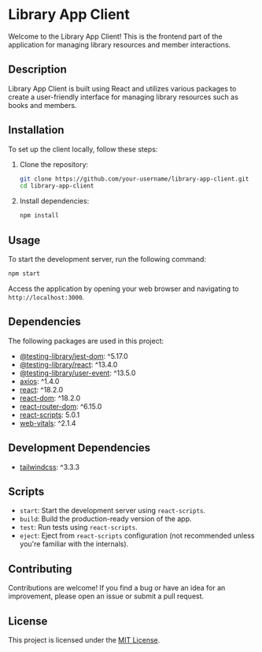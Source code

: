 
# Library App Client

Welcome to the Library App Client! This is the frontend part of the application for managing library resources and member interactions.

## Description

Library App Client is built using React and utilizes various packages to create a user-friendly interface for managing library resources such as books and members.

## Installation

To set up the client locally, follow these steps:

1. Clone the repository:

   ```bash
   git clone https://github.com/your-username/library-app-client.git
   cd library-app-client
   ```

2. Install dependencies:

   ```bash
   npm install
   ```

## Usage

To start the development server, run the following command:

```bash
npm start
```

Access the application by opening your web browser and navigating to `http://localhost:3000`.

## Dependencies

The following packages are used in this project:

- [@testing-library/jest-dom](https://www.npmjs.com/package/@testing-library/jest-dom): ^5.17.0
- [@testing-library/react](https://www.npmjs.com/package/@testing-library/react): ^13.4.0
- [@testing-library/user-event](https://www.npmjs.com/package/@testing-library/user-event): ^13.5.0
- [axios](https://www.npmjs.com/package/axios): ^1.4.0
- [react](https://www.npmjs.com/package/react): ^18.2.0
- [react-dom](https://www.npmjs.com/package/react-dom): ^18.2.0
- [react-router-dom](https://www.npmjs.com/package/react-router-dom): ^6.15.0
- [react-scripts](https://www.npmjs.com/package/react-scripts): 5.0.1
- [web-vitals](https://www.npmjs.com/package/web-vitals): ^2.1.4

## Development Dependencies

- [tailwindcss](https://www.npmjs.com/package/tailwindcss): ^3.3.3

## Scripts

- `start`: Start the development server using `react-scripts`.
- `build`: Build the production-ready version of the app.
- `test`: Run tests using `react-scripts`.
- `eject`: Eject from `react-scripts` configuration (not recommended unless you're familiar with the internals).

## Contributing

Contributions are welcome! If you find a bug or have an idea for an improvement, please open an issue or submit a pull request.

## License

This project is licensed under the [MIT License](LICENSE).

